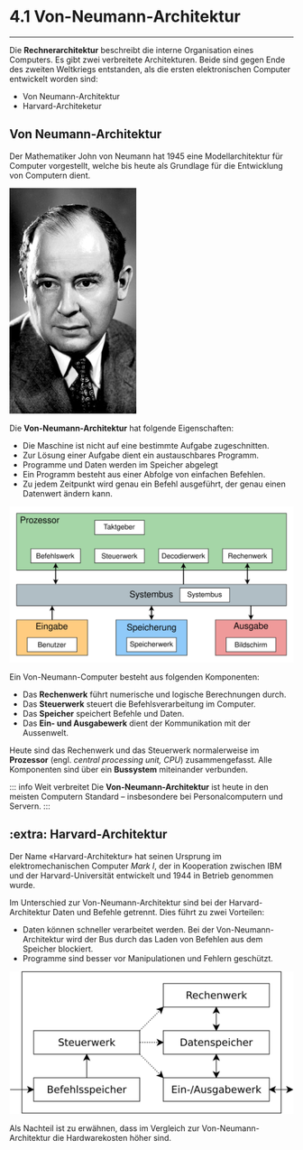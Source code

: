 # 4.1 Von-Neumann-Architektur
---

Die **Rechnerarchitektur** beschreibt die interne Organisation eines Computers. Es gibt zwei verbreitete Architekturen. Beide sind gegen Ende des zweiten Weltkriegs entstanden, als die ersten elektronischen Computer entwickelt worden sind:

- Von Neumann-Architektur
- Harvard-Architeketur

## Von Neumann-Architektur

Der Mathematiker John von Neumann hat 1945 eine Modellarchitektur für Computer vorgestellt, welche bis heute als Grundlage für die Entwicklung von Computern dient.

![John von Neumann](./john-von-neumann.jpg)

Die **Von-Neumann-Architektur** hat folgende Eigenschaften:

- Die Maschine ist nicht auf eine bestimmte Aufgabe zugeschnitten.
- Zur Lösung einer Aufgabe dient ein austauschbares Programm.
- Programme und Daten werden im Speicher abgelegt
- Ein Programm besteht aus einer Abfolge von einfachen Befehlen.
- Zu jedem Zeitpunkt wird genau ein Befehl ausgeführt, der genau einen Datenwert ändern kann.

![Von-Neumann-Architektur](./von-neumann-roles.svg)

Ein Von-Neumann-Computer besteht aus folgenden Komponenten:

- Das **Rechenwerk** führt numerische und logische Berechnungen durch.
- Das **Steuerwerk** steuert die Befehlsverarbeitung im Computer.
- Das **Speicher** speichert Befehle und Daten.
- Das **Ein- und Ausgabewerk** dient der Kommunikation mit der Aussenwelt.

Heute sind das Rechenwerk und das Steuerwerk normalerweise im **Prozessor** (engl. _central processing unit, CPU_) zusammengefasst. Alle Komponenten sind über ein **Bussystem** miteinander verbunden.

::: info Weit verbreitet
Die **Von-Neumann-Architektur** ist heute in den meisten Computern Standard – insbesondere bei Personalcomputern und Servern.
:::

## :extra: Harvard-Architektur

Der Name «Harvard-Architektur» hat seinen Ursprung im elektromechanischen Computer *Mark I*, der in Kooperation zwischen IBM und der Harvard-Universität entwickelt und 1944 in Betrieb genommen wurde.

Im Unterschied zur Von-Neumann-Architektur sind bei der Harvard-Architektur Daten und Befehle getrennt. Dies führt zu zwei Vorteilen:

- Daten können schneller verarbeitet werden. Bei der Von-Neumann-Architektur wird der Bus durch das Laden von Befehlen aus dem Speicher blockiert.
- Programme sind besser vor Manipulationen und Fehlern geschützt.

![Harvard-Architektur](./harvard-architecture.svg)

Als Nachteil ist zu erwähnen, dass im Vergleich zur Von-Neumann-Architektur die Hardwarekosten höher sind.
